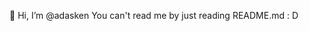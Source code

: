 👋 Hi, I’m @adasken
You can't read me by just reading README.md : D
<!---
adasken/adasken is a ✨ special ✨ repository because its `README.md` (this file) appears on your GitHub profile.
You can click the Preview link to take a look at your changes.
--->
